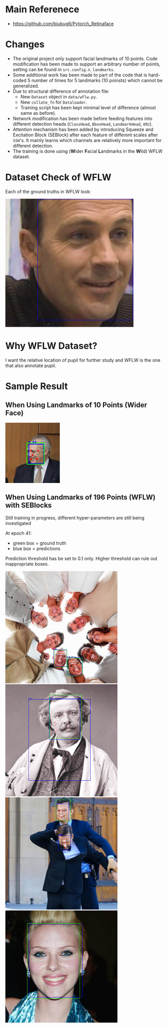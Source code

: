 # Main Referenece

- https://github.com/biubug6/Pytorch_Retinaface

# Changes

- The original project only support facial landmarks of 10 points. Code modification has been made to support an arbitrary number of points, setting can be found in `src.config.n_landmarks`.
- Some additional work has been made to part of the code that is hard-coded 5 number of times for 5 landmarks (10 poinsts) which cannot be generalized.
- Due to structural difference of annotation file:
  - New `Dataset` object in `data/wflw.py`.
  - New `collate_fn` for `Dataloader`.
  - Training script has been kept minimal level of difference (almost same as before).
- Network modification has been made before feeding features into different detection heads (`ClassHead`, `BboxHead`, `LandmarkHead`, etc).
- Attention mechanism has been added by introducing Squeeze and Excitation Block (SEBlock) after each feature of different scales after `SSH`'s. It mainly learns which channels are relatively more important for different detection.
- The training is done using (**W**ider **F**acial **L**andmarks in the **W**ild) WFLW dataset.

# Dataset Check of WFLW

Each of the ground truths in WFLW look:

<img src="dataset_check/039.jpg" width="400"/>

# Why WFLW Dataset?

I want the relative location of pupil for further study and WFLW is the one that also annotate pupil.

# Sample Result

## When Using Landmarks of 10 Points (Wider Face)

<img src="images_for_readme/001.png"/>

## When Using Landmarks of 196 Points (WFLW) with SEBlocks

Still training in progress, different hyper-parameters are still being investigated

At epoch 41:

- green box = ground truth
- blue box = predictions

Prediction threshold has be set to 0.1 only. Higher threshold can rule out inappropriate boxes.

<img src="images_for_readme/epoch_041_batch_00200.jpg" width="350"/>
<img src="images_for_readme/epoch_041_batch_00300.jpg" width="350"/>
<img src="images_for_readme/epoch_041_batch_00380.jpg" width="350"/>
<img src="images_for_readme/epoch_041_batch_00130.jpg" width="350"/>
